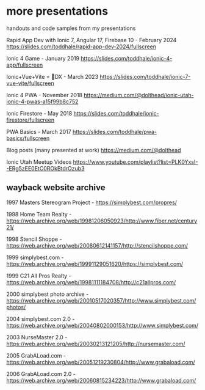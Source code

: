 # more presentations
handouts and code samples from my presentations

Rapid App Dev with Ionic 7, Angular 17, Firebase 10 - February 2024 https://slides.com/toddhale/rapid-app-dev-2024/fullscreen

Ionic 4 Game - January 2019 https://slides.com/toddhale/ionic-4-app/fullscreen

Ionic+Vue+Vite = 🚀DX - March 2023 https://slides.com/toddhale/ionic-7-vue-vite/fullscreen

Ionic 4 PWA - November 2018 https://medium.com/@dolthead/ionic-utah-ionic-4-pwas-a15f99b8c752

Ionic Firestore - May 2018 https://slides.com/toddhale/ionic-firestore/fullscreen

PWA Basics - March 2017 https://slides.com/toddhale/pwa-basics/fullscreen

Blog posts (many presented at work) https://medium.com/@dolthead

Ionic Utah Meetup Videos https://www.youtube.com/playlist?list=PLK0YxsI--ERg5zEE0EtC0ROkBtdrOzub3

## wayback website archive

1997 Masters Stereogram Project - https://simplybest.com/propres/

1998 Home Team Realty - https://web.archive.org/web/19981206050923/http://www.fiber.net/century21/

1998 Stencil Shoppe - https://web.archive.org/web/20080612141157/http://stencilshoppe.com/

1999 simplybest.com - https://web.archive.org/web/19991129051620/https://simplybest.com/

1999 C21 All Pros Realty - https://web.archive.org/web/19981111184708/http://c21allpros.com/

2000 simplybest photo archive - https://web.archive.org/web/20010517020357/http://www.simplybest.com/photos/

2004 simplybest.com 2.0 - https://web.archive.org/web/20040802000153/http://www.simplybest.com/

2003 NurseMaster 2.0 - https://web.archive.org/web/20030213121205/http://nursemaster.com/

2005 GrabALoad.com - https://web.archive.org/web/20051219230804/http://www.grabaload.com/

2006 GrabALoad.com 2.0 - https://web.archive.org/web/20060815234223/http://www.grabaload.com/

